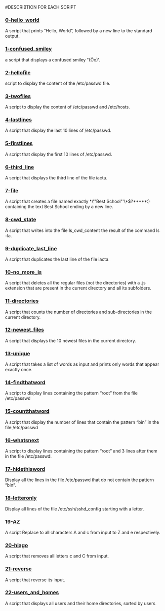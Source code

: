 #DESCRIBTION FOR EACH SCRIPT

### [0-hello_world](0-hello_world)
A script that prints “Hello, World”, followed by a new line to the standard output.

### [1-confused_smiley](1-confused_smiley)
a script that displays a confused smiley "(Ôo)'.

### [2-hellofile](2-hellofile)
script to display the content of the /etc/passwd file.

### [3-twofiles](3-twofiles)
A script to display the content of /etc/passwd and /etc/hosts.

### [4-lastlines](4-lastlines)
A script that display the last 10 lines of /etc/passwd.

### [5-firstlines](5-firstlines)
A script that display the first 10 lines of /etc/passwd.

### [6-third_line](6-third_line)
A script that displays the third line of the file iacta.

### [7-file](7-file)
A script that creates a file named exactly \*\\'"Best School"\'\\*$\?\*\*\*\*\*:) containing the text Best School ending by a new line.

### [8-cwd_state](8-cwd_state)
A script that writes into the file ls_cwd_content the result of the command ls -la.

### [9-duplicate_last_line](9-duplicate_last_line)
A script that duplicates the last line of the file iacta.

### [10-no_more_js](10-no_more_js)
A script that deletes all the regular files (not the directories) with a .js extension that are present in the current directory and all its subfolders.

### [11-directories](11-directories)
A script that counts the number of directories and sub-directories in the current directory.

### [12-newest_files](12-newest_files)
A script that displays the 10 newest files in the current directory.

### [13-unique](13-unique)
A script that takes a list of words as input and prints only words that appear exactly once.

### [14-findthatword](14-findthatword)
A script to display lines containing the pattern “root” from the file /etc/passwd

### [15-countthatword](15-countthatword) 
A script that display the number of lines that contain the pattern “bin” in the file /etc/passwd

### [16-whatsnext](16-whatsnext)
A script to display lines containing the pattern “root” and 3 lines after them in the file /etc/passwd.

### [17-hidethisword](17-hidethisword)
Display all the lines in the file /etc/passwd that do not contain the pattern “bin”.

### [18-letteronly](18-letteronly)
Display all lines of the file /etc/ssh/sshd_config starting with a letter.

### [19-AZ](19-AZ)
A script Replace to all characters A and c from input to Z and e respectively.

### [20-hiago](20-hiago)
A script that removes all letters c and C from input.

### [21-reverse](21-reverse)
A script that reverse its input.

### [22-users_and_homes](22-users_and_homes)
A script that displays all users and their home directories, sorted by users.








